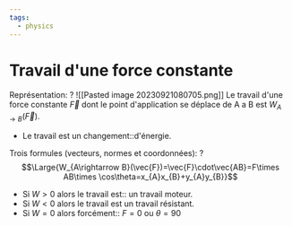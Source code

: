 ```yaml
---
tags:
  - physics
---
```


# Travail d'une force constante
Représentation:
?
![[Pasted image 20230921080705.png]]
Le travail d'une force constante $\vec{F}$ dont le point d'application se déplace de A a B est $W_{A\rightarrow B}(\vec{F})$.

- Le travail est un changement::d'énergie.

Trois formules (vecteurs, normes et coordonnées):
?
$$\Large{W_{A\rightarrow B}(\vec{F})=\vec{F}\cdot\vec{AB}=F\times AB\times \cos\theta=x_{A}x_{B}+y_{A}y_{B}}$$

- Si $W>0$ alors le travail est:: un travail moteur.
- Si $W<0$ alors le travail est un travail résistant.
- Si $W=0$ alors forcément:: $F=0$ ou $\theta=90$